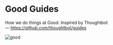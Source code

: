 # Good Guides
How we do things at Good. Inspired by Thoughtbot — https://github.com/thoughtbot/guides

![good](http://builtbygood.co/img/logo.png)